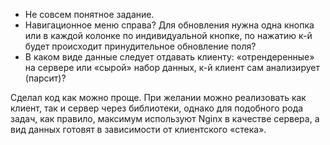 - Не совсем понятное задание.
- Навигационное меню справа? Для обновления нужна одна кнопка или в каждой колонке по индивидуальной кнопке, по нажатию к-й будет происходит принудительное обновление поля?
- В каком виде данные следует отдавать клиенту: «отрендеренные» на сервере или «сырой» набор данных, к-й клиент сам анализирует (парсит)?

Сделал код как можно проще.
При желании можно реализовать как клиент, так и сервер через библиотеки, однако для подобного рода задач, как правило, максимум используют Nginx в качестве сервера, а вид данных готовят в зависимости от клиентского «стека».

